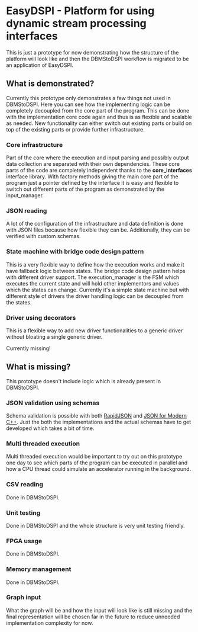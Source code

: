 # EasyDSPI - Platform for using dynamic stream processing interfaces

This is just a prototype for now demonstrating how the structure of the platform will look like and then the DBMStoDSPI workflow is migrated to be an application of EasyDSPI.

## What is demonstrated?

Currently this prototype only demonstrates a few things not used in DBMStoDSPI. Here you can see how the implementing logic can be completely decoupled from the core part of the program. This can be done with the implementation core code again and thus is as flexible and scalable as needed. New functionality can either switch out existing parts or build on top of the existing parts or provide further infrastructure.

### Core infrastructure

Part of the core where the execution and input parsing and possibly output data collection are separated with their own dependencies. These core parts of the code are completely independent thanks to the **core_interfaces** interface library. With factory methods giving the main core part of the program just a pointer defined by the interface it is easy and flexible to switch out different parts of the program as demonstrated by the input_manager. 

### JSON reading

A lot of the configuration of the infrastructure and data definition is done with JSON files because how flexible they can be. Additionally, they can be verified with custom schemas.

### State machine with bridge code design pattern

This is a very flexible way to define how the execution works and make it have fallback logic between states. The bridge code design pattern helps with different driver support. The execution_manager is the FSM which executes the current state and will hold other implementors and values which the states can change. Currently it's a simple state machine but with different style of drivers the driver handling logic can be decoupled from the states.

### Driver using decorators

This is a flexible way to add new driver functionalities to a generic driver without bloating a single generic driver.

Currently missing!

## What is missing?

This prototype doesn't include logic which is already present in DBMStoDSPI.

### JSON validation using schemas

Schema validation is possible with both [RapidJSON](https://rapidjson.org/md_doc_schema.html) and [JSON for Modern C++](https://github.com/nlohmann/json). Just the both the implementations and the actual schemas have to get developed which takes a bit of time.

### Multi threaded execution

Multi threaded execution would be important to try out on this prototype one day to see which parts of the program can be executed in parallel and how a CPU thread could simulate an accelerator running in the background.

### CSV reading

Done in DBMStoDSPI.

### Unit testing

Done in DBMStoDSPI and the whole structure is very unit testing friendly.

### FPGA usage

Done in DBMStoDSPI.

### Memory management

Done in DBMStoDSPI.

### Graph input

What the graph will be and how the input will look like is still missing and the final representation will be chosen far in the future to reduce unneeded implementation complexity for now.